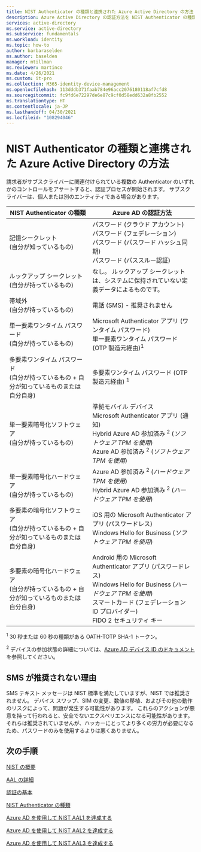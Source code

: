 ```yaml
---
title: NIST Authenticator の種類と連携された Azure Active Directory の方法
description: Azure Active Directory の認証方法を NIST Authenticator の種類と連携させる方法についての説明。
services: active-directory
ms.service: active-directory
ms.subservice: fundamentals
ms.workload: identity
ms.topic: how-to
author: barbaraselden
ms.author: baselden
manager: mtillman
ms.reviewer: martinco
ms.date: 4/26/2021
ms.custom: it-pro
ms.collection: M365-identity-device-management
ms.openlocfilehash: 113dddb371faab784e96acc2076180118af7cfd8
ms.sourcegitcommit: fc9fd6e72297de6e87c9cf0d58edd632a8fb2552
ms.translationtype: HT
ms.contentlocale: ja-JP
ms.lasthandoff: 04/30/2021
ms.locfileid: "108294046"
---
```

# <a name="nist-authenticator-types-and-aligned-azure-active-directory-methods"></a>NIST Authenticator の種類と連携された Azure Active Directory の方法

請求者がサブスクライバーに関連付けられている複数の Authenticator のいずれかのコントロールをアサートすると、認証プロセスが開始されます。 サブスクライバーは、個人または別のエンティティである場合があります。

| NIST Authenticator の種類| Azure AD の認証方法 |
| - | - |
|  記憶シークレット <br> (自分が知っているもの)|  パスワード (クラウド アカウント)  <br>パスワード (フェデレーション)<br> パスワード (パスワード ハッシュ同期)<br>パスワード (パススルー認証) |
|ルックアップ シークレット <br> (自分が持っているもの)| なし。 ルックアップ シークレットは、システムに保持されていない定義データによるものです。 |
|帯域外 <br>(自分が持っているもの)| 電話 (SMS) - 推奨されません |
| 単一要素ワンタイム パスワード <br>‎(自分が持っているもの)| Microsoft Authenticator アプリ (ワンタイム パスワード)  <br>単一要素ワンタイム パスワード ‎(OTP 製造元経由)<sup data-htmlnode="">1</sup> | 
| 多要素ワンタイム パスワード<br>(自分が持っているもの + 自分が知っているものまたは自分自身)| 多要素ワンタイム パスワード ‎(OTP 製造元経由) <sup data-htmlnode="">1</sup>| 
|単一要素暗号化ソフトウェア<br>(自分が持っているもの)|準拠モバイル デバイス <br> Microsoft Authenticator アプリ (通知) <br> Hybrid Azure AD 参加済み <sup data-htmlnode="">2</sup> (*ソフトウェア TPM を使用*)<br> Azure AD 参加済み <sup data-htmlnode="">2</sup> (*ソフトウェア TPM を使用*) |
| 単一要素暗号化ハードウェア <br>(自分が持っているもの) | Azure AD 参加済み <sup data-htmlnode="">2</sup> (*ハードウェア TPM を使用*) <br> Hybrid Azure AD 参加済み <sup data-htmlnode="">2</sup> (*ハードウェア TPM を使用*)|
|多要素の暗号化ソフトウェア<br>(自分が持っているもの + 自分が知っているものまたは自分自身) | iOS 用の Microsoft Authenticator アプリ (パスワードレス)<br> Windows Hello for Business (*ソフトウェア TPM を使用*) |
|多要素の暗号化ハードウェア <br>(自分が持っているもの + 自分が知っているものまたは自分自身) |Android 用の Microsoft Authenticator アプリ (パスワードレス)<br> Windows Hello for Business (*ハードウェア TPM を使用*)<br> スマートカード (フェデレーション ID プロバイダー) <br> FIDO 2 セキュリティ キー |


<sup data-htmlnode="">1</sup> 30 秒または 60 秒の種類がある OATH-TOTP SHA-1 トークン。

<sup data-htmlnode="">2</sup> デバイスの参加状態の詳細については、[Azure AD デバイス ID のドキュメント](https://docs.microsoft.com/azure/active-directory/devices/)を参照してください。 

## <a name="why-sms-isnt-recommended"></a>SMS が推奨されない理由 

SMS テキスト メッセージは NIST 標準を満たしていますが、NIST では推奨されません。 デバイス スワップ、SIM の変更、数値の移植、およびその他の動作のリスクによって、問題が発生する可能性があります。 これらのアクションが悪意を持って行われると、安全でないエクスペリエンスになる可能性があります。 それらは推奨されていませんが、ハッカーにとってより多くの労力が必要になるため、パスワードのみを使用するよりは悪くありません。 

## <a name="next-steps"></a>次の手順 

[NIST の概要](nist-overview.md)

[AAL の詳細](nist-about-authenticator-assurance-levels.md)

[認証の基本](nist-authentication-basics.md)

[NIST Authenticator の種類](nist-authenticator-types.md)

[Azure AD を使用して NIST AAL1 を達成する](nist-authenticator-assurance-level-1.md)

[Azure AD を使用して NIST AAL2 を達成する](nist-authenticator-assurance-level-2.md)

[Azure AD を使用して NIST AAL3 を達成する](nist-authenticator-assurance-level-3.md) 
